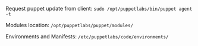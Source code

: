 
Request puppet update from client:
`sudo /opt/puppetlabs/bin/puppet agent -t`

Modules location:
```/opt/puppetlabs/puppet/modules/```

Environments and Manifests:
```/etc/puppetlabs/code/environments/```
